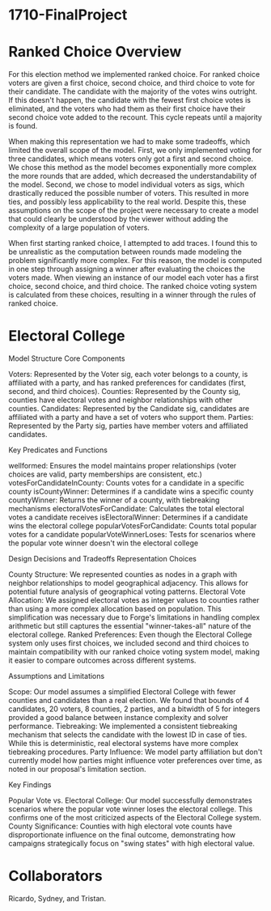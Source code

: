 # 1710-FinalProject

# Ranked Choice Overview

For this election method we implemented ranked choice. For ranked choice voters are given a first choice, second choice, and third choice to vote for their candidate. The candidate with the majority of the votes wins outright. If this doesn't happen, the candidate with the fewest first choice votes is eliminated, and the voters who had them as their first choice have their second choice vote added to the recount. This cycle repeats until a majority is found.

When making this representation we had to make some tradeoffs, which limited the overall scope of the model. First, we only implemented voting for three candidates, which means voters only got a first and second choice. We chose this method as the model becomes exponentially more complex the more rounds that are added, which decreased the understandability of the model. Second, we chose to model individual voters as sigs, which drastically reduced the possible number of voters. This resulted in more ties, and possibly less applicability to the real world. Despite this, these assumptions on the scope of the project were necessary to create a model that could clearly be understood by the viewer without adding the complexity of a large population of voters.

When first starting ranked choice, I attempted to add traces. I found this to be unrealistic as the computation between rounds made modeling the problem significantly more complex. For this reason, the model is computed in one step through assigning a winner after evaluating the choices the voters made. When viewing an instance of our model each voter has a first choice, second choice, and third choice. The ranked choice voting system is calculated from these choices, resulting in a winner through the rules of ranked choice.

# Electoral College

Model Structure
Core Components

Voters: Represented by the Voter sig, each voter belongs to a county, is affiliated with a party, and has ranked preferences for candidates (first, second, and third choices).
Counties: Represented by the County sig, counties have electoral votes and neighbor relationships with other counties.
Candidates: Represented by the Candidate sig, candidates are affiliated with a party and have a set of voters who support them.
Parties: Represented by the Party sig, parties have member voters and affiliated candidates.

Key Predicates and Functions

wellformed: Ensures the model maintains proper relationships (voter choices are valid, party memberships are consistent, etc.)
votesForCandidateInCounty: Counts votes for a candidate in a specific county
isCountyWinner: Determines if a candidate wins a specific county
countyWinner: Returns the winner of a county, with tiebreaking mechanisms
electoralVotesForCandidate: Calculates the total electoral votes a candidate receives
isElectoralWinner: Determines if a candidate wins the electoral college
popularVotesForCandidate: Counts total popular votes for a candidate
popularVoteWinnerLoses: Tests for scenarios where the popular vote winner doesn't win the electoral college

Design Decisions and Tradeoffs
Representation Choices

County Structure: We represented counties as nodes in a graph with neighbor relationships to model geographical adjacency. This allows for potential future analysis of geographical voting patterns.
Electoral Vote Allocation: We assigned electoral votes as integer values to counties rather than using a more complex allocation based on population. This simplification was necessary due to Forge's limitations in handling complex arithmetic but still captures the essential "winner-takes-all" nature of the electoral college.
Ranked Preferences: Even though the Electoral College system only uses first choices, we included second and third choices to maintain compatibility with our ranked choice voting system model, making it easier to compare outcomes across different systems.

Assumptions and Limitations

Scope: Our model assumes a simplified Electoral College with fewer counties and candidates than a real election. We found that bounds of 4 candidates, 20 voters, 8 counties, 2 parties, and a bitwidth of 5 for integers provided a good balance between instance complexity and solver performance.
Tiebreaking: We implemented a consistent tiebreaking mechanism that selects the candidate with the lowest ID in case of ties. While this is deterministic, real electoral systems have more complex tiebreaking procedures.
Party Influence: We model party affiliation but don't currently model how parties might influence voter preferences over time, as noted in our proposal's limitation section.

Key Findings

Popular Vote vs. Electoral College: Our model successfully demonstrates scenarios where the popular vote winner loses the electoral college. This confirms one of the most criticized aspects of the Electoral College system.
County Significance: Counties with high electoral vote counts have disproportionate influence on the final outcome, demonstrating how campaigns strategically focus on "swing states" with high electoral value.


# Collaborators 

Ricardo, Sydney, and Tristan. 
